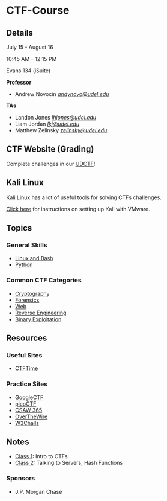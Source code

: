 # CTF-Course

## Details
July 15 - August 16

10:45 AM - 12:15 PM

Evans 134 (iSuite)

**Professor**
* Andrew Novocin	*andynovo@udel.edu*

**TAs**
* Landon Jones		*lhjones@udel.edu*
* Liam Jordan		*lkj@udel.edu*
* Matthew Zelinsky	*zelinsky@udel.edu*


## CTF Website (Grading)
Complete challenges in our [UDCTF](https://udctf.com)!


## Kali Linux
Kali Linux has a lot of useful tools for solving CTFs challenges.

[Click here](kali.md) for instructions on setting up Kali with VMware.


## Topics
### General Skills
* [Linux and Bash](Linux/)
* [Python](Python/)

### Common CTF Categories
* [Cryptography](Cryptography/)
* [Forensics](Forensics/)
* [Web](Web/)
* [Reverse Engineering](Reverse-Engineering/)
* [Binary Exploitation](Binary-Exploitation/)


## Resources

### Useful Sites
* [CTFTime](https://ctftime.org/)

### Practice Sites
* [GoogleCTF](https://capturetheflag.withgoogle.com/#beginners/)
* [picoCTF](https://2018game.picoctf.com/)
* [CSAW 365](https://365.csaw.io/)
* [OverTheWire](http://overthewire.org/)
* [W3Challs](https://w3challs.com/)


## Notes
* [Class 1](Classes/1.md): Intro to CTFs
* [Class 2](Classes/2.md): Talking to Servers, Hash Functions


### Sponsors
* J.P. Morgan Chase
